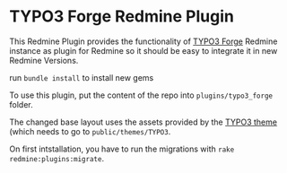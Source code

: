 TYPO3 Forge Redmine Plugin
====

This Redmine Plugin provides the functionality of [TYPO3 Forge](https://forge.typo3.org) Redmine instance
as plugin for Redmine so it should be easy to integrate it in new Redmine
Versions.

run `bundle install` to install new gems

To use this plugin, put the content of the repo into `plugins/typo3_forge` folder.

The changed base layout uses the assets provided by the [TYPO3 theme](https://github.com/TYPO3-infrastructure/rm_typo3_forge_theme) (which needs to go to `public/themes/TYPO3`.

On first intstallation, you have to run the migrations with `rake redmine:plugins:migrate`.
